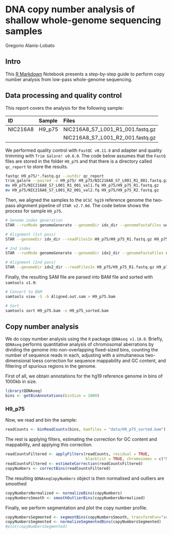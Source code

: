 DNA copy number analysis of shallow whole-genome sequencing samples
================
Gregorio Alanis-Lobato

Intro
-----

This [R Markdown](http://rmarkdown.rstudio.com) Notebook presents a step-by-step guide to perform copy number analysis from low-pass whole-genome sequencing.

Data processing and quality control
-----------------------------------

This report covers the analysis for the following sample:

| ID       | Sample  | Files                                |
|:---------|:--------|:-------------------------------------|
| NIC216A8 | H9\_p75 | NIC216A8\_S7\_L001\_R1\_001.fastq.gz |
|          |         | NIC216A8\_S7\_L001\_R2\_001.fastq.gz |

We performed quality control with `FastQC v0.11.8` and adapter and quality trimming with `Trim Galore! v0.6.0`. The code below assumes that the `FastQ` files are stored in the folder `H9_p75` and that there is a directory called `qc_report` to store the results.

``` bash
fastqc H9_p75/*.fastq.gz --outdir qc_report
trim_galore --paired -o H9_p75/ H9_p75/NIC216A8_S7_L001_R1_001.fastq.gz H9_p75/NIC216A8_S7_L001_R2_001.fastq.gz
mv H9_p75/NIC216A8_S7_L001_R1_001_val1.fq H9_p75/H9_p75_R1.fastq.gz
mv H9_p75/NIC216A8_S7_L001_R2_001_val2.fq H9_p75/H9_p75_R2.fastq.gz
```

Then, we aligned the samples to the `UCSC hg19` reference genome the two-pass alignment pipeline of `STAR v2.7.0d`. The code below shows the process for sample `H9_p75`.

``` bash
# Genome index generation
STAR --runMode genomeGenerate --genomeDir idx_dir --genomeFastaFiles ucsc.hg19.fa --runThreadN 8

# Alignment (1st pass)
STAR --genomeDir idx_dir --readFilesIn H9_p75/H9_p75_R1.fastq.gz H9_p75/H9_p75_R2.fastq.gz --runThreadN 8

# 2nd index
STAR --runMode genomeGenerate --genomeDir idx2_dir --genomeFastaFiles ucsc.hg19.fa --sjdbFileChrStartEnd SJ.out.tab --sjdbOverhang 75 --runThreadN 8

# Alignment (2nd pass)
STAR --genomeDir idx2_dir --readFilesIn H9_p75/H9_p75_R1.fastq.gz H9_p75/H9_p75_R2.fastq.gz --runThreadN 8
```

Finally, the resulting SAM file are parsed into BAM file and sorted with `samtools v1.9`:

``` bash
# Convert to BAM
samtools view -S -b Aligned.out.sam > H9_p75.bam

# Sort
samtools sort H9_p75.bam -o H9_p75_sorted.bam
```

Copy number analysis
--------------------

We do copy number analysis using the `R` package `QDNAseq v1.18.0`. Briefly, `QDNAseq` performs quantitative analysis of chromosomal aberrations by dividing the genome into non-overlapping fixed-sized bins, counting the number of sequence reads in each, adjusting with a simultaneous two-dimensional loess correction for sequence mappability and GC content, and filtering of spurious regions in the genome.

First of all, we obtain annotations for the hg19 reference genome in bins of 1000kb in size.

``` r
library(QDNAseq)
bins <- getBinAnnotations(binSize = 1000)
```

### H9\_p75

Now, we read and bin the sample:

``` r
readCounts <- binReadCounts(bins, bamfiles = "data/H9_p75_sorted.bam")
```

The rest is applying filters, estimating the correction for GC content and mappability, and applying this correction.

``` r
readCountsFiltered <- applyFilters(readCounts, residual = TRUE, 
                                   blacklist = TRUE, chromosomes = c("MT"))
readCountsFiltered <- estimateCorrection(readCountsFiltered)
copyNumbers <- correctBins(readCountsFiltered)
```

The resulting `QDNAseqCopyNumbers` object is then normalised and outliers are smoothed

``` r
copyNumbersNormalized <- normalizeBins(copyNumbers)
copyNumbersSmooth <- smoothOutlierBins(copyNumbersNormalized)
```

Finally, we perform segmentation and plot the copy number profile.

``` r
copyNumbersSegmented <- segmentBins(copyNumbersSmooth, transformFun="sqrt")
copyNumbersSegmented <- normalizeSegmentedBins(copyNumbersSegmented)
#plot(copyNumbersSegmented)
```
